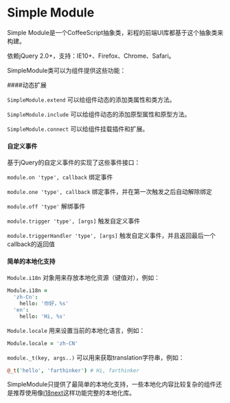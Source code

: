 Simple Module
=========

Simple Module是一个CoffeeScript抽象类，彩程的前端UI库都基于这个抽象类来构建。

依赖jQuery 2.0+，支持：IE10+、Firefox、Chrome、Safari。

SimpleModule类可以为组件提供这些功能：

####动态扩展

`SimpleModule.extend` 可以给组件动态的添加类属性和类方法。

`SimpleModule.include` 可以给组件动态的添加原型属性和原型方法。

`SimpleModule.connect` 可以给组件挂载插件和扩展。

#### 自定义事件

基于jQuery的自定义事件的实现了这些事件接口：

`module.on 'type', callback` 绑定事件

`module.one 'type', callback` 绑定事件，并在第一次触发之后自动解除绑定

`module.off 'type'` 解绑事件

`module.trigger 'type', [args]` 触发自定义事件

`module.triggerHandler 'type', [args]` 触发自定义事件，并且返回最后一个callback的返回值

#### 简单的本地化支持

`Module.i18n` 对象用来存放本地化资源（键值对），例如：

```coffee
Module.i18n =
  'zh-Cn':
    hello: '你好，%s'
  'en':
    hello: 'Hi, %s'
```

`Module.locale` 用来设置当前的本地化语言，例如：

```coffee
Module.locale = 'zh-CN'
```

`module._t(key, args..)` 可以用来获取translation字符串，例如：

```coffee
@_t('hello', 'farthinker') # Hi, farthinker
```

SimpleModule只提供了最简单的本地化支持，一些本地化内容比较复杂的组件还是推荐使用像[i18next](http://i18next.com/)这样功能完整的本地化库。


